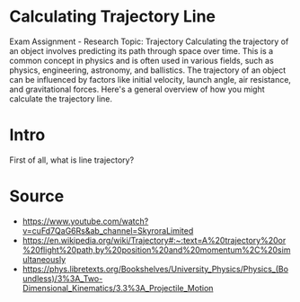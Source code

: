 # Calculating Trajectory Line
Exam Assignment - Research Topic: Trajectory
Calculating the trajectory of an object involves predicting its path through space over time. This is a common concept in physics and is often used in various fields, such as physics, engineering, astronomy, and ballistics. The trajectory of an object can be influenced by factors like initial velocity, launch angle, air resistance, and gravitational forces. Here's a general overview of how you might calculate the trajectory line.

# Intro
First of all, what is line trajectory?

# Source
* https://www.youtube.com/watch?v=cuFd7QaG6Rs&ab_channel=SkyroraLimited
* https://en.wikipedia.org/wiki/Trajectory#:~:text=A%20trajectory%20or%20flight%20path,by%20position%20and%20momentum%2C%20simultaneously
* https://phys.libretexts.org/Bookshelves/University_Physics/Physics_(Boundless)/3%3A_Two-Dimensional_Kinematics/3.3%3A_Projectile_Motion
